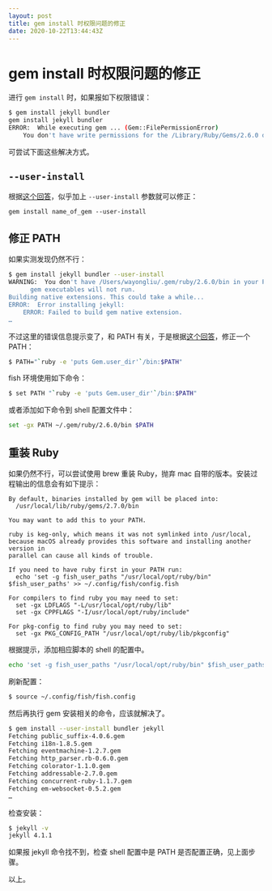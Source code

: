 ```yaml
---
layout: post
title: gem install 时权限问题的修正
date: 2020-10-22T13:44:43Z
---
```

# gem install 时权限问题的修正

进行 `gem install` 时，如果报如下权限错误：

```sh
$ gem install jekyll bundler
gem install jekyll bundler
ERROR:  While executing gem ... (Gem::FilePermissionError)
    You don't have write permissions for the /Library/Ruby/Gems/2.6.0 directory.
```

可尝试下面这些解决方式。


## `--user-install`

根据[这个回答](https://stackoverflow.com/a/58878367/1553656)，似乎加上 `--user-install` 参数就可以修正：

```
gem install name_of_gem --user-install
```

## 修正 PATH

如果实测发现仍然不行：

```sh
$ gem install jekyll bundler --user-install
WARNING:  You don't have /Users/wayongliu/.gem/ruby/2.6.0/bin in your PATH,
	  gem executables will not run.
Building native extensions. This could take a while...
ERROR:  Error installing jekyll:
	ERROR: Failed to build gem native extension.
…
```

不过这里的错误信息提示变了，和 PATH 有关，于是根据[这个回答](https://askubuntu.com/a/438822/368322)，修正一个 PATH：

```sh
$ PATH="`ruby -e 'puts Gem.user_dir'`/bin:$PATH"
```

fish 环境使用如下命令：

```sh
$ set PATH "`ruby -e 'puts Gem.user_dir'`/bin:$PATH"
```

或者添加如下命令到 shell 配置文件中：

```sh
set -gx PATH ~/.gem/ruby/2.6.0/bin $PATH
```

## 重装 Ruby

如果仍然不行，可以尝试使用 brew 重装 Ruby，抛弃 mac 自带的版本。安装过程输出的信息会有如下提示：

```
By default, binaries installed by gem will be placed into:
  /usr/local/lib/ruby/gems/2.7.0/bin

You may want to add this to your PATH.

ruby is keg-only, which means it was not symlinked into /usr/local,
because macOS already provides this software and installing another version in
parallel can cause all kinds of trouble.

If you need to have ruby first in your PATH run:
  echo 'set -g fish_user_paths "/usr/local/opt/ruby/bin" $fish_user_paths' >> ~/.config/fish/config.fish

For compilers to find ruby you may need to set:
  set -gx LDFLAGS "-L/usr/local/opt/ruby/lib"
  set -gx CPPFLAGS "-I/usr/local/opt/ruby/include"

For pkg-config to find ruby you may need to set:
  set -gx PKG_CONFIG_PATH "/usr/local/opt/ruby/lib/pkgconfig"
```

根据提示，添加相应脚本的 shell 的配置中。

```sh
echo 'set -g fish_user_paths "/usr/local/opt/ruby/bin" $fish_user_paths' >> ~/.config/fish/config.fish
```

刷新配置：

```sh
$ source ~/.config/fish/fish.config
```

然后再执行 gem 安装相关的命令，应该就解决了。

```sh
$ gem install --user-install bundler jekyll
Fetching public_suffix-4.0.6.gem
Fetching i18n-1.8.5.gem
Fetching eventmachine-1.2.7.gem
Fetching http_parser.rb-0.6.0.gem
Fetching colorator-1.1.0.gem
Fetching addressable-2.7.0.gem
Fetching concurrent-ruby-1.1.7.gem
Fetching em-websocket-0.5.2.gem
…
```

检查安装：

```sh
$ jekyll -v                                                                                                  
jekyll 4.1.1
```

如果报 jekyll 命令找不到，检查 shell 配置中是 PATH 是否配置正确，见上面步骤。


以上。




